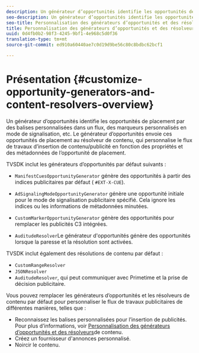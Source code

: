 ```yaml
---
description: Un générateur d’opportunités identifie les opportunités de placement par des balises personnalisées dans un flux, des marqueurs personnalisés en mode de signalisation, etc. Le générateur d’opportunités envoie ces opportunités de placement au résolveur de contenu, qui personnalise le flux de travaux d’insertion de contenu/publicité en fonction des propriétés et des métadonnées de l’opportunité de placement.
seo-description: Un générateur d’opportunités identifie les opportunités de placement par des balises personnalisées dans un flux, des marqueurs personnalisés en mode de signalisation, etc. Le générateur d’opportunités envoie ces opportunités de placement au résolveur de contenu, qui personnalise le flux de travaux d’insertion de contenu/publicité en fonction des propriétés et des métadonnées de l’opportunité de placement.
seo-title: Personnalisation des générateurs d’opportunités et des résolveurs de contenu
title: Personnalisation des générateurs d’opportunités et des résolveurs de contenu
uuid: 0d4fb0b2-98f3-4245-9bf1-4e968c5d0f36
translation-type: tm+mt
source-git-commit: ed910a60440ae7c0d19d9be56c80c8bdbc62bcf1

---
```



# Présentation {#customize-opportunity-generators-and-content-resolvers-overview}

Un générateur d’opportunités identifie les opportunités de placement par des balises personnalisées dans un flux, des marqueurs personnalisés en mode de signalisation, etc. Le générateur d’opportunités envoie ces opportunités de placement au résolveur de contenu, qui personnalise le flux de travaux d’insertion de contenu/publicité en fonction des propriétés et des métadonnées de l’opportunité de placement.

TVSDK inclut les générateurs d’opportunités par défaut suivants :

* `ManifestCuesOpportunityGenerator` génère des opportunités à partir des indices publicitaires par défaut ( `#EXT-X-CUE`).

* `AdSignalingModeOpportunityGenerator` génère une opportunité initiale pour le mode de signalisation publicitaire spécifié. Cela ignore les indices ou les informations de métadonnées minutées.
* `CustomMarkerOpportunityGenerator` génère des opportunités pour remplacer les publicités C3 intégrées.
* `AuditudeResolver`Le générateur d&#39;opportunités génère des opportunités lorsque la paresse et la résolution sont activées.

TVSDK inclut également des résolutions de contenu par défaut :

* `CustomRangeResolver`
* `JSONResolver`
* `AuditudeResolver`, qui peut communiquer avec Primetime et la prise de décision publicitaire.

Vous pouvez remplacer les générateurs d’opportunités et les résolveurs de contenu par défaut pour personnaliser le flux de travaux publicitaires de différentes manières, telles que :

* Reconnaissez les balises personnalisées pour l’insertion de publicités. Pour plus d’informations, voir [Personnalisation des générateurs d’opportunités et des résolveurs](../../../../tvsdk-3x-android-prog/android-3x-advertising/ad-insertion/content-resolver/android-3x-content-resolver.md)de contenu.
* Créez un fournisseur d&#39;annonces personnalisé.
* Noircir le contenu.